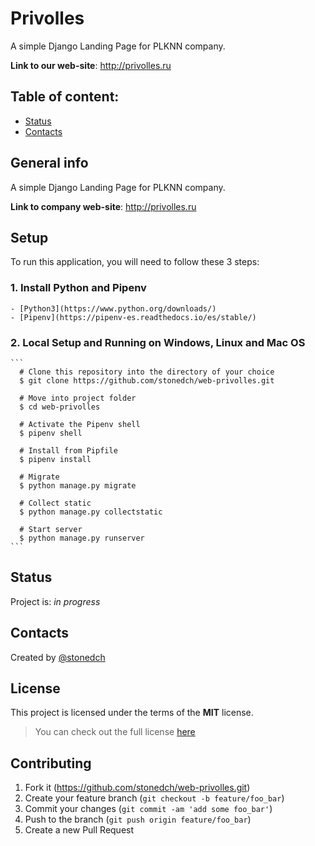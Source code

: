 # Privolles

A simple Django Landing Page for PLKNN company.

**Link to our web-site**: http://privolles.ru

## Table of content:

* [Status](#status)
* [Contacts](#contacts)

## General info

A simple Django Landing Page for PLKNN company.

**Link to company web-site**: http://privolles.ru

## Setup

To run this application, you will need to follow these 3 steps:

### 1. Install Python and Pipenv

    - [Python3](https://www.python.org/downloads/)
    - [Pipenv](https://pipenv-es.readthedocs.io/es/stable/)

### 2. Local Setup and Running on Windows, Linux and Mac OS

    ```
      # Clone this repository into the directory of your choice
      $ git clone https://github.com/stonedch/web-privolles.git

      # Move into project folder
      $ cd web-privolles

      # Activate the Pipenv shell
      $ pipenv shell

      # Install from Pipfile
      $ pipenv install

      # Migrate
      $ python manage.py migrate

      # Collect static
      $ python manage.py collectstatic

      # Start server
      $ python manage.py runserver
    ```

## Status

Project is: _in progress_

## Contacts

Created by [@stonedch](https://github.com/stonedch)

## License

This project is licensed under the terms of the **MIT** license.

>You can check out the full license [here](https://github.com/stonedch/web-privolles/blob/main/LICENSE)

## Contributing

1. Fork it (<https://github.com/stonedch/web-privolles.git>)
2. Create your feature branch (`git checkout -b feature/foo_bar`)
3. Commit your changes (`git commit -am 'add some foo_bar'`)
4. Push to the branch (`git push origin feature/foo_bar`)
5. Create a new Pull Request

